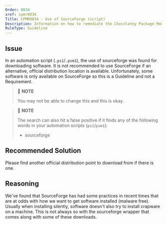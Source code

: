 ```yaml
---
Order: 0034
xref: cpmr0034
Title: CPMR0034 - Use of SourceForge (script)
Description: Information on how to remediate the Chocolatey Package Moderation Rule 0034
RuleType: Guideline
---
```


<?! Include "../../../../../shared/package-validator-rule-guideline.txt" /?>

## Issue

In an automation script (`.ps1`/`.psm1`), the use of sourceforge was found for downloading software. It is not recommended to use SourceForge if an alternative, official distribution location is available. Unfortunately, some software is only available on SourceForge so this is a Guideline and not a Requirement.

> :memo: **NOTE**
>
> You may not be able to change this and this is okay.

> :memo: **NOTE**
>
> The search can also hit a false positive if it finds any of the following words in your automation scripts (`ps1`/`psm1`):
> * sourceforge

## Recommended Solution

Please find another official distribution point to download from if there is one.

## Reasoning

We've found that SourceForge has had some practices in recent times that are at odds with how we want to get software installed (malware free). Usually when installing silently, software doesn't also try to install crapware on a machine. This is not always so with the sourceforge wrapper that comes along with some of these downloads.
